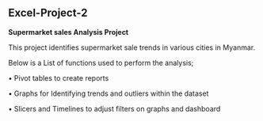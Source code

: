 ## Excel-Project-2

**Supermarket sales Analysis Project**  

This project identifies supermarket sale trends in various cities in Myanmar. 

Below is a  List of functions used to perform the analysis;

•	Pivot tables to create reports

•	Graphs for Identifying trends and outliers within the dataset

•	Slicers and Timelines to adjust filters on graphs and dashboard




